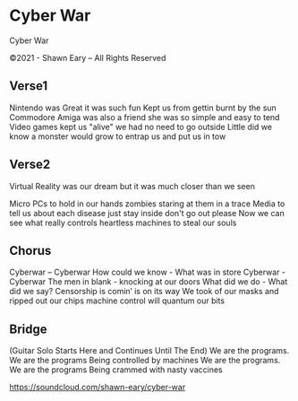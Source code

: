 # Cyber War
Cyber War

©2021 - Shawn Eary – All Rights Reserved

## Verse1
Nintendo was Great it was such fun
Kept us from gettin burnt by the sun
Commodore Amiga was also a friend
she was so simple and easy to tend
Video games kept us "alive"
we had no need to go outside
Little did we know a monster would grow
to entrap us and put us in tow

## Verse2
Virtual Reality was our dream
but it was much closer than we seen

Micro PCs to hold in our hands
zombies staring at them in a trace
Media to tell us about each disease
just stay inside don't go out please
Now we can see what really controls
heartless machines to steal our souls

## Chorus
Cyberwar – Cyberwar
How could we know - What was in store
Cyberwar - Cyberwar
The men in blank - knocking at our doors
What did we do - What did we say?
Censorship is comin’ is on its way
We took of our masks and ripped out our chips
machine control will quantum our bits

## Bridge
(Guitar Solo Starts Here and Continues Until The End)
We are the programs. We are the programs
Being controlled by machines
We are the programs. We are the programs
Being crammed with nasty vaccines

https://soundcloud.com/shawn-eary/cyber-war
